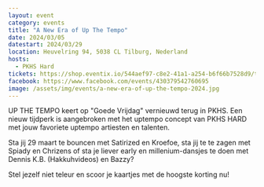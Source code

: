 ```yaml
---
layout: event
category: events
title: "A New Era of Up The Tempo"
date: 2024/03/05
datestart: 2024/03/29
location: Heuvelring 94, 5038 CL Tilburg, Nederland
hosts:
  - PKHS Hard
tickets: https://shop.eventix.io/544aef97-c8e2-41a1-a254-b6f66b7528d9/tickets
facebook: https://www.facebook.com/events/430379542760695
image: /assets/img/events/a-new-era-of-up-the-tempo-2024.jpg
---
```


UP THE TEMPO keert op "Goede Vrijdag" vernieuwd terug in PKHS. Een nieuw tijdperk is aangebroken met het uptempo concept van PKHS HARD met jouw favoriete uptempo artiesten en talenten.

Sta jij 29 maart te bouncen met Satirized en Kroefoe, sta jij te te zagen met Spiady en Chrizens of sta je liever early en millenium-dansjes te doen met Dennis K.B. (Hakkuhvideos) en Bazzy?

Stel jezelf niet teleur en scoor je kaartjes met de hoogste korting nu!
